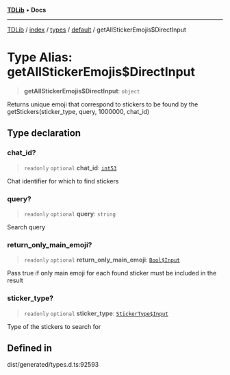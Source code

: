 [**TDLib**](../../../../../../README.md) • **Docs**

***

[TDLib](../../../../../../modules.md) / [index](../../../../../README.md) / [types](../../../README.md) / [default](../README.md) / getAllStickerEmojis$DirectInput

# Type Alias: getAllStickerEmojis$DirectInput

> **getAllStickerEmojis$DirectInput**: `object`

Returns unique emoji that correspond to stickers to be found by the getStickers(sticker_type, query, 1000000, chat_id)

## Type declaration

### chat\_id?

> `readonly` `optional` **chat\_id**: [`int53`](int53-1.md)

Chat identifier for which to find stickers

### query?

> `readonly` `optional` **query**: `string`

Search query

### return\_only\_main\_emoji?

> `readonly` `optional` **return\_only\_main\_emoji**: [`Bool$Input`](Bool$Input.md)

Pass true if only main emoji for each found sticker must be included in the result

### sticker\_type?

> `readonly` `optional` **sticker\_type**: [`StickerType$Input`](StickerType$Input.md)

Type of the stickers to search for

## Defined in

dist/generated/types.d.ts:92593
